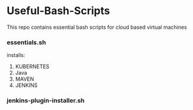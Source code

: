 # Useful-Bash-Scripts
This repo contains essential bash scripts for cloud based virtual machines


### essentials.sh 
installs:
1. KUBERNETES
2. Java
3. MAVEN
4. JENKINS

### jenkins-plugin-installer.sh